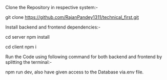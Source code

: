 Clone the Repository in respective system:-

git clone https://github.com/RajanPandey1311/technical_first.git

Install backend and frontend dependencies:- 

cd server
npm install

cd client
npm i

Run the Code using following command for both backend and frontend by splitting the terminal:- 

npm run dev, also have given access to the Database via.env file.
